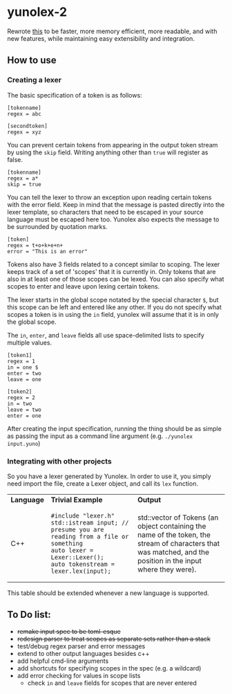 # yunolex-2

Rewrote [this](https://github.com/ephing/yunolex) to be faster, more memory efficient, more readable, and with new features, while maintaining easy extensibility and integration.

## How to use

### Creating a lexer

The basic specification of a token is as follows:

```
[tokenname]
regex = abc

[secondtoken]
regex = xyz
```

You can prevent certain tokens from appearing in the output token stream by using the `skip` field. Writing anything other than `true` will register as false.

```
[tokenname]
regex = a*
skip = true
```

You can tell the lexer to throw an exception upon reading certain tokens with the error field. Keep in mind that the message is pasted directly into the lexer template, so characters that need to be escaped in your source language must be escaped here too. Yunolex also expects the message to be surrounded by quotation marks.

```
[token]
regex = t+o+k+e+n+
error = "This is an error"
```

Tokens also have 3 fields related to a concept similar to scoping. The lexer keeps track of a set of 'scopes' that it is currently in. Only tokens that are also in at least one of those scopes can be lexed. You can also specify what scopes to enter and leave upon lexing certain tokens.  

The lexer starts in the global scope notated by the special character `$`, but this scope can be left and entered like any other. If you do not specify what scopes a token is in using the `in` field, yunolex will assume that it is in only the global scope.  
  
The `in`, `enter`, and `leave` fields all use space-delimited lists to specify multiple values.

```
[token1]
regex = 1
in = one $
enter = two
leave = one

[token2]
regex = 2
in = two
leave = two
enter = one
```

After creating the input specification, running the thing should be as simple as passing the input as a command line argument (e.g. `./yunolex input.yuno`)

### Integrating with other projects

So you have a lexer generated by Yunolex. In order to use it, you simply need import the file, create a Lexer object, and call its `lex` function.

<table>
<tr><td><b>Language</b></td><td><b>Trivial Example</b></td><td><b>Output</b></td></tr>
<tr>
  <td>C++</td>
  <td>

```
#include "lexer.h"
std::istream input; // presume you are reading from a file or something
auto lexer = Lexer::Lexer();
auto tokenstream = lexer.lex(input);
```
  </td>
  <td>
  std::vector of Tokens (an object containing the name of the token, the stream of characters that was matched, and the position in the input where they were). 
  </td>
</tr>
</table>
This table should be extended whenever a new language is supported.

## To Do list:

* ~~remake input spec to be toml-esque~~
* ~~redesign parser to treat scopes as separate sets rather than a stack~~
* test/debug regex parser and error messages
* extend to other output languages besides c++
* add helpful cmd-line arguments
* add shortcuts for specifying scopes in the spec (e.g. a wildcard)
* add error checking for values in scope lists
  * check `in` and `leave` fields for scopes that are never entered
